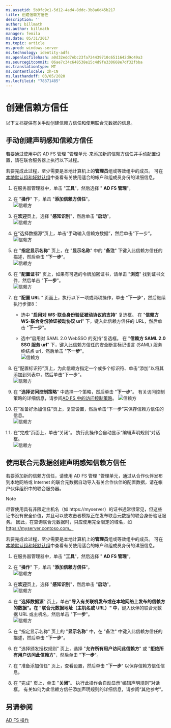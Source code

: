 ```yaml
---
ms.assetid: 5b9fc9c1-5d12-4ad4-8ddc-3b8a6d45b217
title: 创建信赖方信任
description: ''
author: billmath
ms.author: billmath
manager: femila
ms.date: 05/31/2017
ms.topic: article
ms.prod: windows-server
ms.technology: identity-adfs
ms.openlocfilehash: a0d32edd7ebc23fa724439710c6511642d9c49a3
ms.sourcegitcommit: 06ae7c34c648538e15c4d9fe330668e7df32fbba
ms.translationtype: MT
ms.contentlocale: zh-CN
ms.lasthandoff: 03/05/2020
ms.locfileid: "78371485"
---
```

# <a name="create-a-relying-party-trust"></a>创建信赖方信任


以下文档提供有关手动创建信赖方信任和使用联合元数据的信息。
  
## <a name="to-create-a-claims-aware-relying-party-trust-manually"></a>手动创建声明感知信赖方信任 

若要通过使用中的 AD FS 管理 "管理单元\-来添加新的信赖方信任并手动配置设置，请在联合服务器上执行以下过程。  

若要完成此过程，至少需要是本地计算机上的**管理员**组或等效组中的成员。  可在[本地默认组和域默认组](https://go.microsoft.com/fwlink/?LinkId=83477)中查看有关使用适合的帐户和组成员身份的详细信息。
  
1. 在服务器管理器中，单击 "**工具**"，然后选择 " **AD FS 管理**"。  
  
2.  在 "**操作**" 下，单击 "**添加信赖方信任**"。  
![信赖方](media/Create-a-Relying-Party-Trust/addtrust1.PNG)   

3.  在**欢迎**页上，选择 "**感知识别**"，然后单击 "**启动**"。  
![信赖方](media/Create-a-Relying-Party-Trust/addtrust2.PNG) 
  
4.  在“选择数据源”页上，单击“手动输入信赖方数据”，然后单击“下一步”。  
![信赖方](media/Create-a-Relying-Party-Trust/addtrust3.PNG) 
  
5.  在 "**指定显示名称**" 页上，在 "**显示名称**" 中的 "**备注**" 下键入此信赖方信任的描述，然后单击 "**下一步**"。  
![信赖方](media/Create-a-Relying-Party-Trust/addtrust4.PNG) 

6. 在 "**配置证书**" 页上，如果有可选的令牌加密证书，请单击 "**浏览**" 找到证书文件，然后单击 "**下一步**"。  
![信赖方](media/Create-a-Relying-Party-Trust/addtrust5.PNG) 

7.  在 "**配置 URL** " 页面上，执行以下一项或两项操作，单击 "**下一步**"，然后继续执行步骤8：  
  
    -   选中 "**启用对 WS\-联合身份验证被动协议的支持**" 复选框。 在 "**信赖方 WS\-联合身份验证被动协议 url**" 下，键入此信赖方信任的 URL，然后单击 "**下一步**"。  
  
    -   选中“启用对 SAML 2.0 WebSSO 的支持”复选框。 在 "**信赖方 SAML 2.0 SSO 服务 url**" 下，键入此信赖方信任的安全断言标记语言 \(SAML\) 服务终结点 url，然后单击 "**下一步**"。  
![信赖方](media/Create-a-Relying-Party-Trust/addtrust6.PNG)   

8. 在“配置标识符”页上，为此信赖方指定一个或多个标识符、单击“添加”以将其添加到列表中，然后单击“下一步”。  
![信赖方](media/Create-a-Relying-Party-Trust/addtrust8.PNG)
  
9.  在 "**选择访问控制策略**" 中选择一个策略，然后单击 "**下一步**"。  有关访问控制策略的详细信息，请参阅[AD FS 中的访问控制策略](Access-Control-Policies-in-AD-FS.md)。 
![信赖方](media/Create-a-Relying-Party-Trust/addtrust9.PNG)

10. 在“准备好添加信任”页上，复查设置，然后单击“下一步”来保存信赖方信任的信息。  
   ![信赖方](media/Create-a-Relying-Party-Trust/addtrust10.PNG) 
11. 在“完成”页面上，单击“关闭”。 执行此操作会自动显示“编辑声明规则”对话框。  
![信赖方](media/Create-a-Relying-Party-Trust/addtrust11.PNG) 

## <a name="to-create-a-claims-aware-relying-party-trust-using-federation-metadata"></a>使用联合元数据创建声明感知信赖方信任

若要添加新的信赖方信任，请使用 AD FS 管理 "管理单元，通过从合作伙伴发布到本地网络或 Internet 的联合元数据自动导入有关合作伙伴的配置数据，请在帐户伙伴组织中的联合服务器。

>[!NOTE]
>尽管使用具有非限定主机名（如 https://myserver）的证书通常很常见，但这些证书没有安全价值，并且可以使攻击者模拟正在发布联合元数据的联合身份验证服务。 因此，在查询联合元数据时，只应使用完全限定的域名，如 https://myserver.contoso.com。

若要完成此过程，至少需要是本地计算机上的**管理员**组或等效组中的成员。  可在[本地默认组和域默认组](https://go.microsoft.com/fwlink/?LinkId=83477)中查看有关使用适合的帐户和组成员身份的详细信息。


1. 在服务器管理器中，单击 "**工具**"，然后选择 " **AD FS 管理**"。  
  
2. 在 "**操作**" 下，单击 "**添加信赖方信任**"。  
   ![信赖方](media/Create-a-Relying-Party-Trust/addtrust1.PNG)   

3. 在**欢迎**页上，选择 "**感知识别**"，然后单击 "**启动**"。  
   ![信赖方](media/Create-a-Relying-Party-Trust/addtrust2.PNG) 
  
4. 在 "**选择数据源**" 页上，单击<strong>"导入有关联机发布或在本地网络上发布的信赖方的数据"。在 "联合元数据地址（主机名或 URL）" 中</strong>，键入伙伴的联合元数据 URL 或主机名，然后单击 "**下一步**"。  
   ![信赖方](media/Create-a-Relying-Party-Trust/addtrust12.PNG) 

5. 在 "指定显示名称" 页上的 "**显示名称**" 中，在 "备注" 中键入此信赖方信任的描述，然后单击 "**下一步**"。

6. 在 "选择颁发授权规则" 页上，选择 "**允许所有用户访问此信赖方**" 或 "**拒绝所有用户访问此信赖方**"，然后单击 "**下一步**"。

7. 在 "准备添加信任" 页上，查看设置，然后单击 "**下一步**" 以保存信赖方信任信息。

8. 在 "完成" 页上，单击 "**关闭**"。 执行此操作会自动显示“编辑声明规则”对话框。 有关如何为此信赖方信任添加声明规则的详细信息，请参阅“其他参考”。




## <a name="see-also"></a>另请参阅  
[AD FS 操作](../../ad-fs/AD-FS-2016-Operations.md) 
